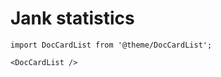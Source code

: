 # Jank statistics

```mdx-code-block
import DocCardList from '@theme/DocCardList';

<DocCardList />
```
